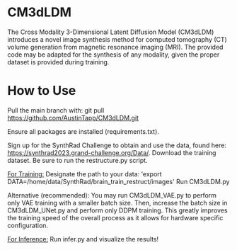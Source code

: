# CM3dLDM

The Cross Modality 3-Dimensional Latent Diffusion Model (CM3dLDM) introduces a novel image synthesis method for computed tomography (CT) volume generation from magnetic resonance imaging (MRI). 
The provided code may be adapted for the synthesis of any modality, given the proper dataset is provided during training.

# How to Use

Pull the main branch with: git pull https://github.com/AustinTapp/CM3dLDM.git

Ensure all packages are installed (requirements.txt).

Sign up for the SynthRad Challenge to obtain and use the data, found here: https://synthrad2023.grand-challenge.org/Data/.
Download the training dataset. Be sure to run the restructure.py script.

<ins>For Training:</ins>
Designate the path to your data: 'export DATA=/home/data/SynthRad/brain_train_restruct/images'
Run CM3dLDM.py   

Alternative (recommended):
You may run CM3dLDM_VAE.py to perform only VAE training with a smaller batch size.
Then, increase the batch size in CM3dLDM_UNet.py and perform only DDPM training. 
This greatly improves the training speed of the overall process as it allows for hardware specific configuration.

<ins>For Inference:</ins>
Run infer.py and visualize the results!


